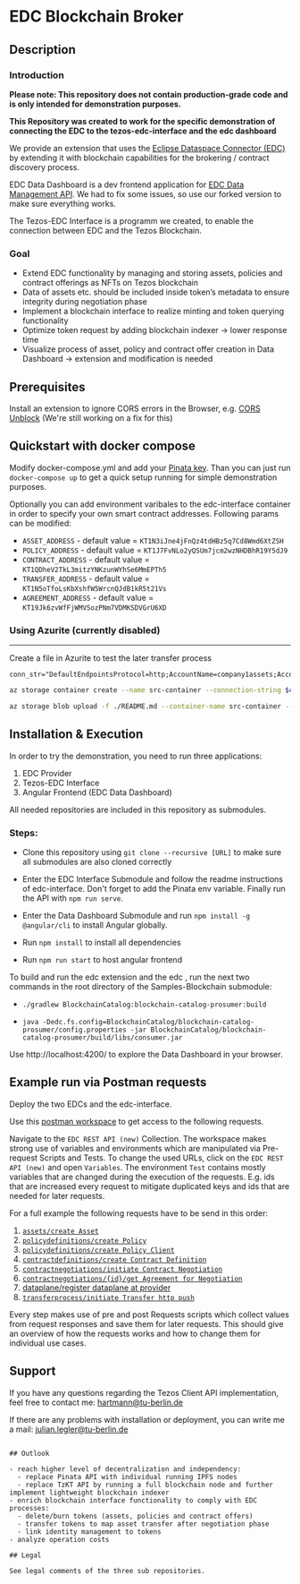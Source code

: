 # EDC Blockchain Broker

## Description

### Introduction

**Please note: This repository does not contain production-grade code and is only intended for demonstration purposes.**

**This Repository was created to work for the specific demonstration of connecting the EDC to the tezos-edc-interface and the edc dashboard**

We provide an extension that uses the [Eclipse Dataspace Connector (EDC)](https://github.com/eclipse-edc/Connector) by extending it with blockchain capabilities for the brokering / contract discovery process.

EDC Data Dashboard is a dev frontend application for [EDC Data Management API](https://github.com/eclipse-dataspaceconnector/DataSpaceConnector). We had to fix some issues, so use our forked version to make sure everything works.

The Tezos-EDC Interface is a programm we created, to enable the connection between EDC and the Tezos Blockchain.

### Goal

- Extend EDC functionality by managing and storing assets, policies and contract offerings as NFTs on Tezos blockchain
- Data of assets etc. should be included inside token’s metadata to ensure integrity during negotiation phase
- Implement a blockchain interface to realize minting and token querying functionality
- Optimize token request by adding blockchain indexer → lower response time
- Visualize process of asset, policy and contract offer creation in Data Dashboard → extension and modification is needed

## Prerequisites

Install an extension to ignore CORS errors in the Browser, e.g. [CORS Unblock](https://chrome.google.com/webstore/detail/cors-unblock/lfhmikememgdcahcdlaciloancbhjino)
(We're still working on a fix for this)

## Quickstart with docker compose

Modify docker-compose.yml and add your [Pinata key](https://knowledge.pinata.cloud/en/articles/6191471-how-to-create-an-pinata-api-key). Than you can just run `docker-compose up` to get a quick setup running for simple demonstration purposes.

Optionally you can add environment varibales to the edc-interface container in order to specify your own smart contract addresses.
Following params can be modified:

- `ASSET_ADDRESS` - default value = `KT1N3iJne4jFnQz4tdHBz5q7Cd8Wmd6XtZSH`
- `POLICY_ADDRESS` - default value = `KT1J7FvNLo2yQSUm7jcm2wzNHDBhR19Y5dJ9`
- `CONTRACT_ADDRESS` - default value = `KT1QDheV2TkL3mitzYNKzunWYhSe6MmEPTh5`
- `TRANSFER_ADDRESS` - default value = `KT1N5oTfoLsKbXshfW5WrcnQJdB1kR5t21Vs`
- `AGREEMENT_ADDRESS` - default value = `KT19Jk6zvWfFjWMVSozPNm7VDMKSDVGrU6XD`

### Using Azurite (currently disabled)

---


Create a file in Azurite to test the later transfer process
```shell
conn_str="DefaultEndpointsProtocol=http;AccountName=company1assets;AccountKey=key1;BlobEndpoint=http://127.0.0.1:10000/company1assets;"

```

```bash
az storage container create --name src-container --connection-string $conn_str
```

```bash
az storage blob upload -f ./README.md --container-name src-container --name README.md --connection-string $conn_str
``` 


## Installation & Execution

In order to try the demonstration, you need to run three applications:

1. EDC Provider
2. Tezos-EDC Interface
3. Angular Frontend (EDC Data Dashboard)

All needed repositories are included in this repository as submodules.

### Steps:

- Clone this repository using `git clone --recursive [URL]` to make sure all submodules are also cloned correctly

- Enter the EDC Interface Submodule and follow the readme instructions of edc-interface. Don't forget to add the Pinata env variable. Finally run the API with `npm run serve`.

- Enter the Data Dashboard Submodule and run `npm install -g @angular/cli` to install Angular globally.

- Run `npm install` to install all dependencies

- Run `npm run start` to host angular frontend

To build and run the edc extension and the edc , run the next two commands in the root directory of the Samples-Blockchain submodule:

- `./gradlew BlockchainCatalog:blockchain-catalog-prosumer:build`

- `java -Dedc.fs.config=BlockchainCatalog/blockchain-catalog-prosumer/config.properties -jar BlockchainCatalog/blockchain-catalog-prosumer/build/libs/consumer.jar`

Use http://localhost:4200/ to explore the Data Dashboard in your browser.

## Example run via Postman requests

Deploy the two EDCs and the edc-interface.

Use this [postman workspace](https://www.postman.com/payload-specialist-10840615/workspace/edc-api-playground-tu-berlin/overview) to get access to the following requests.

Navigate to the `EDC REST API (new)` Collection. The workspace makes strong use of variables and environments which are manipulated via Pre-request Scripts and Tests. To change the used URLs, click on the `EDC REST API (new)` and open `Variables`. The environment `Test` contains mostly variables that are changed during the execution of the requests. E.g. ids that are increased every request to mitigate duplicated keys and ids that are needed for later requests. 

For a full example the following requests have to be send in this order:

1. [`assets/create Asset`](https://www.postman.com/payload-specialist-10840615/workspace/edc-api-playground-tu-berlin/request/20564347-bbf66f1b-0187-4268-8ff4-c30fccd0b0c3)
2. [`policydefinitions/create Policy`](https://www.postman.com/payload-specialist-10840615/workspace/edc-api-playground-tu-berlin/request/20564347-6aabb435-a6bc-4de4-8102-419bf4480031)
3. [`policydefinitions/create Policy Client`](https://www.postman.com/payload-specialist-10840615/workspace/edc-api-playground-tu-berlin/request/20564347-1f23da91-b339-4068-9d71-b9cd0f751310)
4. [`contractdefinitions/create Contract Definition`](https://www.postman.com/payload-specialist-10840615/workspace/edc-api-playground-tu-berlin/request/20564347-c40ee970-2e1c-4837-a60d-9985bde97d39)
5. [`contractnegotiations/initiate Contract Negotiation`](https://www.postman.com/payload-specialist-10840615/workspace/edc-api-playground-tu-berlin/request/20564347-4832c0a1-de1e-4af8-a88e-800fa8624cf6)
6. [`contractnegotiations/{id}/get Agreement for Negotiation`](https://www.postman.com/payload-specialist-10840615/workspace/edc-api-playground-tu-berlin/request/20564347-dbf7af91-4431-4c1d-88a7-2412c7959605) 
7. [dataplane/register dataplane at provider](https://www.postman.com/payload-specialist-10840615/workspace/edc-api-playground-tu-berlin/request/20564347-fc79c794-f348-4ba7-9996-a5775de5ca17)
8. [`transferprocess/initiate Transfer http push`](https://www.postman.com/payload-specialist-10840615/workspace/edc-api-playground-tu-berlin/request/20564347-4d80d47b-9c55-428e-af12-449d99009436)

Every step makes use of pre and post Requests scripts which collect values from request responses and save them for later requests. This should give an overview of how the requests works and how to change them for individual use cases.




## Support

If you have any questions regarding the Tezos Client API implementation, feel free to contact me:
<hartmann@tu-berlin.de>

If there are any problems with installation or deployment, you can write me a mail:
<julian.legler@tu-berlin.de>

```

## Outlook

- reach higher level of decentralization and independency:
  - replace Pinata API with individual running IPFS nodes
  - replace TzKT API by running a full blockchain node and further implement lightweight blockchain indexer
- enrich blockchain interface functionality to comply with EDC processes:
  - delete/burn tokens (assets, policies and contract offers)
  - transfer tokens to map asset transfer after negotiation phase
  - link identity management to tokens
- analyze operation costs

## Legal

See legal comments of the three sub repositories.
```
